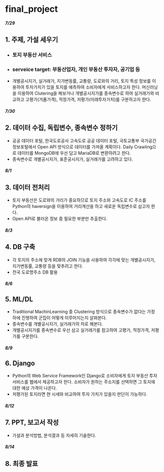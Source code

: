 # final_project

##### **_7/29_**
## 1. 주제, 가설 세우기         
- ### **토지 부동산 서비스**
- ### **serveice target: 부동산업자, 개인 부동산 투자자, 공기업 등**
- 개별공시지가, 실거래가, 지가변동률, 교통량, 도로와의 거리, 토지 특성 정보를 이용하여 투자가치가 있을 토지를 예측하여 소비자에게 서비스하고자 한다. 머신러닝을 이용하여 Clutering을 해보거나 개별공시지가를 종속변수로 하여 실거래가와 비교하고 고평가(거품가격), 적정가격, 저평가(미래투자가치)를 구분하고자 한다.   
   
##### **_7/30_**
## 2. 데이터 수집, 독립변수, 종속변수 정하기
- 공공 데이터 포털, 한국도로공사 고속도로 공공 데이터 포털, 국토교통부 국가공간정보포털에서 Open API 방식으로 데이터를 가져올 계획이다. Daily Crawling으로 데이터를 MongoDB에 우선 담고 MariaDB로 변환하려고 한다.   
- 종속변수로 개별공시지가, 표준공시지가, 실거래가를 고려하고 있다.    
   
##### **_8/1_**
## 3. 데이터 전처리
- 토지 부동산은 도로와의 거리가 중요하므로 토지 주소와 고속도로 IC 주소를 Python의 haversign을 이용하여 거리계산을 하고 새로운 독립변수로 삼고자 한다.
- Open API로 불러온 정보 중 필요한 부분만 추출한다.   
   
##### **_8/3_**
## 4. DB 구축
- 각 토지의 주소에 맞게 RDB의 JOIN 기능을 사용하여 각각에 맞는 개별공시지가, 지가변동률, 교통량 등을 맞추려고 한다.
- 전국 도로명주소 DB 활용   
   
##### **_8/6_**
## 5. ML/DL
- Traditional MachinLearning 중 Clustering 방식으로 종속변수가 없다는 가정 하에 진행하여 군집이 어떻게 이루어지는지 살펴본다.
- 종속변수를 개별공시지가, 실거래가의 차로 해본다.
- 개별공시지가를 종속변수로 우선 삼고 실거래가를 참고하여 고평가, 적정가격, 저평가를 구분한다.   
   
##### **_8/9_**
## 6. Django
- Python의 Web Service Framework인 Django로 소비자에게 토지 부동산 투자 서비스를 웹에서 제공하고자 한다. 소비자가 원하는 주소지를 선택하면 그 토지에 대한 예상 가격이 나온다. 
- 저평가된 토지라면 현 시세와 비교하여 투자 가치가 있을지 판단이 가능하다.   
   
##### **_8/12_**
## 7. PPT, 보고서 작성
- 가설과 분석방법, 분석결과 등 자세히 기술한다.   
   
##### **_8/14_**
## 8. 최종 발표